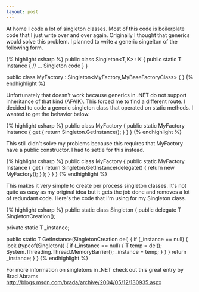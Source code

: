 ```yaml
---
layout: post
---
```

At home I code a lot of singleton classes.  Most of this code is boilerplate code that I just write over and over again.  Originally I thought that generics would solve this problem.  I planned to write a generic singelton of the following form. 

{% highlight csharp %}
public class Singleton<T,K> : K
{
   public static T Instance 
   {
      // ... Singleton code 
   }
}

public class MyFactory : Singleton<MyFactory,MyBaseFactoryClass>
{
}
{% endhighlight %}

Unfortunately that doesn't work because generics in .NET do not support inheritance of that kind (AFAIK).  This forced me to find a different route.  I decided to code a generic singleton class that operated on static methods.  I wanted to get the behavior below. 

{% highlight csharp %}
public class MyFactory
{
   public static MyFactory Instance 
   { 
      get 
      { 
         return Singleton<MyFactory>.GetInstance(); 
      } 
   }
}
{% endhighlight %}

This still didn't solve my problems because this requires that MyFactory have a public constructor.  I had to settle for this instead. 

{% highlight csharp %}
public class MyFactory
{
   public static MyFactory Instance 
   { 
      get 
      { 
         return Singleton<MyFactory>.GetInstance(delegate() { return new MyFactory(); } ); 
      } 
   }
}
{% endhighlight %}

This makes it very simple to create per process singleton classes.  It's not quite as easy as my original idea but it gets the job done and removes a lot of redundant code.  Here's the code that I'm using for my Singleton<T> class. 

{% highlight csharp %}
public static class Singleton<T>
{
   public delegate T SingletonCreation();

   private static T _instance;

   public static T GetInstance(SingletonCreation del)
   {
      if (_instance == null)
      {
         lock (typeof(Singleton<T>))
         {
            if (_instance == null)
            {
               T temp = del();
               System.Threading.Thread.MemoryBarrier();
               _instance = temp;
            }
         }
      }
      return _instance;
   }
}
{% endhighlight %}

For more information on singletons in .NET check out this great entry by Brad Abrams http://blogs.msdn.com/brada/archive/2004/05/12/130935.aspx
